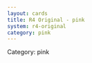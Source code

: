 ```yaml
---
layout: cards
title: R4 Original - pink
system: r4-original
category: pink
---
```

<div class="alert alert-secondary mb-4"><span class="i18n innerHTML-category">Category: </span><span class="i18n innerHTML-cat-pink">pink</span></div>
